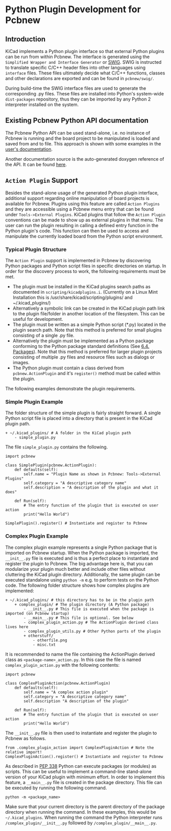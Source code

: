 # Python Plugin Development for Pcbnew #

## Introduction ##
KiCad implements a Python plugin interface so that external Python plugins can be run from within Pcbnew.
The interface is generated using the `Simplified Wrapper and Interface Generator` or [SWIG](http://www.swig.org).
SWIG is instructed to translate specific C/C++ header files into other languages using `interface` files. 
These files ultimately decide what C/C++ functions, classes and other declarations are exported and can be found in `pcbnew/swig/`.

During build-time the SWIG interface files are used to generate the corresponding .py files.
These files are installed into Python's system-wide `dist-packages` repository, thus they can be imported by any Python 2 interpreter installed on the system. 

## Existing Pcbnew Python API documentation ##
The Pcbnew Python API can be used stand-alone, i.e. no instance of Pcbnew is running and the board project to be manipulated is loaded and saved from and to file.
This approach is shown with some examples in the [user's documentation](http://docs.kicad-pcb.org/stable/en/pcbnew.html#_kicad_scripting_reference).

Another documentation source is the auto-generated doxygen reference of the API. It  can be found [here](http://docs.kicad-pcb.org/doxygen-python/namespacepcbnew.html).

## `Action Plugin` Support ##
Besides the stand-alone usage of the generated Python plugin interface, additional support regarding online manipulation of board projects is available for Pcbnew.
Plugins using this feature are called `Action Plugins` and they are accessible using a Pcbnew menu entry that can be found under `Tools->External Plugins`.
KiCad plugins that follow the `Action Plugin` conventions can be made to show up as external plugins in that menu. 
The user can run the plugin resulting in calling a defined entry function in the Python plugin's code. 
This function can then be used to access and manipulate the currently loaded board from the Python script environment.

### Typical Plugin Structure ###
The `Action Plugin` support is implemented in Pcbnew by discovering Python packages and Python script files in specific directories on startup.
In order for the discovery process to work, the following requirements must be met.

* The plugin must be installed in the KiCad plugins search paths as documented in `scripting/kicadplugins.i`.
  (Currently on a Linux Mint Installation this is /usr/share/kicad/scripting/plugins/ and ~/.kicad_plugins/)
* Alternatively a symbolic link can be created in the KiCad plugin path link to the plugin file/folder in another location of the filesystem. This can be useful for development.
* The plugin must be written as a simple Python script (*.py) located in the plugin search path.
  Note that this method is preferred for small plugins consisting of a single .py file.
* Alternatively the plugin must be implemented as a Python package conforming to the Python package standard definitions (See [6.4. Packages](https://docs.python.org/2/tutorial/modules.html#packages)).
  Note that this method is preferred for larger plugin projects consisting of multiple .py files and resource files such as dialogs or images.
* The Python plugin must contain a class derived from `pcbnew.ActionPlugin` and it's `register()` method must be called within the plugin.

The following examples demonstrate the plugin requirements.

### Simple Plugin Example ###
The folder structure of the simple plugin is fairly straight forward. 
A single Python script file is placed into a directory that is present in the KiCad plugin path.

    + ~/.kicad_plugins/ # A folder in the KiCad plugin path
        - simple_plugin.py

The file `simple_plugin.py` contains the following.

    import pcbnew

    class SimplePlugin(pcbnew.ActionPlugin):
        def defaults(self):
            self.name = "Plugin Name as shown in Pcbnew: Tools->External Plugins"
            self.category = "A descriptive category name"
            self.description = "A description of the plugin and what it does"

        def Run(self):
            # The entry function of the plugin that is executed on user action
            print("Hello World")

    SimplePlugin().register() # Instantiate and register to Pcbnew

### Complex Plugin Example ###
The complex plugin example represents a single Python package that is imported on Pcbnew startup. 
When the Python package is imported, the `__init__.py` file is executed and is thus a perfect place to instantiate and register the plugin to Pcbnew.
The big advantage here is, that you can modularize your plugin much better and include other files without cluttering the KiCad plugin directory.
Additionally, the same plugin can be executed standalone using `python -m` e.g. to perform tests on the Python code.
The following folder structure shows how complex plugins are implemented:

    + ~/.kicad_plugins/ # this directory has to be in the plugin path
        + complex_plugin/ # The plugin directory (A Python package)
            - __init__.py # This file is executed when the package is imported (on Pcbnew startup)
            - __main__.py # This file is optional. See below
            - complex_plugin_action.py # The ActionPlugin derived class lives here
            - complex_plugin_utils.py # Other Python parts of the plugin
            + otherstuff/
                - otherfile.png
                - misc.txt

It is recommended to name the file containing the ActionPlugin derived class as `<package-name>_action.py`. 
In this case the file is named `complex_plugin_action.py` with the following contents:

    import pcbnew
    
    class ComplexPluginAction(pcbnew.ActionPlugin)
        def defaults(self):
            self.name = "A complex action plugin"
            self.category = "A descriptive category name"
            self.description "A description of the plugin"

        def Run(self):
            # The entry function of the plugin that is executed on user action
            print("Hello World")

The `__init__.py` file is then used to instantiate and register the plugin to Pcbnew as follows.

    from .complex_plugin_action import ComplexPluginAction # Note the relative import!
    ComplexPluginAction().register() # Instantiate and register to Pcbnew
        
As described in [PEP 338](https://www.python.org/dev/peps/pep-0338/) Python can execute packages (or modules) as scripts. 
This can be useful to implement a command-line stand-alone version of your KiCad plugin with minimum effort.
In order to implement this feature, a `__main__.py` file is created in the package directory. 
This file can be executed by running the following command.

    python -m <package_name>

Make sure that your current directory is the parent directory of the package directory when running the command. 
In these examples, this would be `~/.kicad_plugins`. 
When running the command the Python interpreter runs `/complex_plugin/__init__.py` followed by `/complex_plugin/__main__.py`. 

